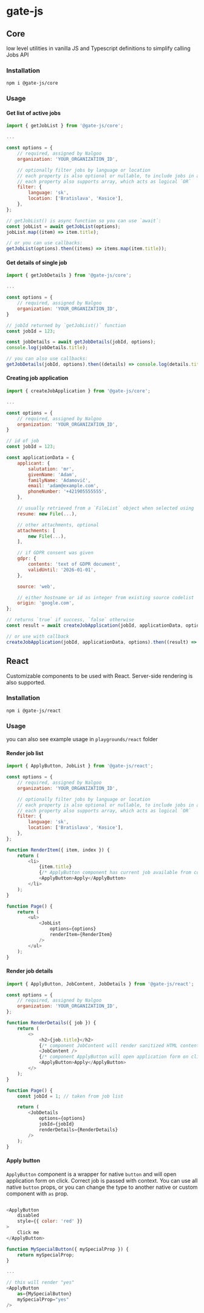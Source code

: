 # gate-js

## Core

low level utilities in vanilla JS and Typescript definitions to simplify calling Jobs API

### Installation

```shell
npm i @gate-js/core
```

### Usage

#### Get list of active jobs

```javascript
import { getJobList } from '@gate-js/core';

...

const options = {
	// required, assigned by Nalgoo
	organization: 'YOUR_ORGANIZATION_ID',

	// optionally filter jobs by language or location
	// each property is also optional or nullable, to include jobs in any language or with any location
	// each property also supports array, which acts as logical `OR`
	filter: {
		language: 'sk',
		location: ['Bratislava', 'Kosice'],
	},
};

// getJobList() is async function so you can use `await`:
const jobList = await getJobList(options);
jobList.map((item) => item.title);

// or you can use callbacks:
getJobList(options).then((items) => items.map(item.title));

```

#### Get details of single job

```javascript
import { getJobDetails } from '@gate-js/core';

...

const options = {
	// required, assigned by Nalgoo
	organization: 'YOUR_ORGANIZATION_ID',
}

// jobId returned by `getJobList()` function
const jobId = 123;

const jobDetails = await getJobDetails(jobId, options);
console.log(jobDetails.title);

// you can also use callbacks:
getJobDetails(jobId, options).then((details) => console.log(details.title));

```

#### Creating job application

```javascript
import { createJobApplication } from '@gate-js/core';

...

const options = {
	// required, assigned by Nalgoo
	organization: 'YOUR_ORGANIZATION_ID',
}

// id of job
const jobId = 123;

const applicationData = {
	applicant: {
		salutation: 'mr',
		givenName: 'Adam',
		familyName: 'Adamovič',
		email: 'adam@example.com',
		phoneNumber: '+421905555555',
	},

	// usually retrieved from a `FileList` object when selected using `input` element
	resume: new File(...),

	// other attachments, optional
	attachments: [
		new File(...),
	],

	// if GDPR consent was given
	gdpr: {
		contents: 'text of GDPR document',
		validUntil: '2026-01-01',
	},

	source: 'web',

	// either hostname or id as integer from existing source codelist
	origin: 'google.com',
};

// returns `true` if success, `false` otherwise
const result = await createJobApplication(jobId, applicationData, options);

// or use with callback
createJobApplication(jobId, applicationData, options).then((result) => result ? console.log('success') : console.log('error'));

```

## React

Customizable components to be used with React. Server-side rendering is also supported.

### Installation

```shell
npm i @gate-js/react
```

### Usage

you can also see example usage in `playgrounds/react` folder

#### Render job list

```javascript
import { ApplyButton, JobList } from '@gate-js/react';

const options = {
	// required, assigned by Nalgoo
	organization: 'YOUR_ORGANIZATION_ID',

	// optionally filter jobs by language or location
	// each property is also optional or nullable, to include jobs in any language or with any location
	// each property also supports array, which acts as logical `OR`
	filter: {
		language: 'sk',
		location: ['Bratislava', 'Kosice'],
	},
};

function RenderItem({ item, index }) {
	return (
		<li>
			{item.title}
			{/* ApplyButton component has current job available from context and will open application form on click */}
			<ApplyButton>Apply</ApplyButton>
		</li>
	);
}

function Page() {
	return (
		<ul>
			<JobList
				options={options}
				renderItem={RenderItem}
			/>
		</ul>
	);
}
```

#### Render job details

```javascript
import { ApplyButton, JobContent, JobDetails } from '@gate-js/react';

const options = {
	// required, assigned by Nalgoo
	organization: 'YOUR_ORGANIZATION_ID',
};

function RenderDetails({ job }) {
	return (
		<>
			<h2>{job.title}</h2>
			{/* component JobContent will render sanitized HTML content of Job */}
			<JobContent />
			{/* component ApplyButton will open application form on click */}
			<ApplyButton>Apply</ApplyButton>
		</>
	);
}

function Page() {
	const jobId = 1; // taken from job list

	return (
		<JobDetails
			options={options}
			jobId={jobId}
			renderDetails={RenderDetails}
		/>
	);
}
```

#### Apply button

`ApplyButton` component is a wrapper for native `button` and will open application form on click. Correct job is passed
with context. You can use all native `button` props, or you can change the type to another native or custom component
with `as` prop.

```javascript

<ApplyButton
	disabled
	style={{ color: 'red' }}
>
	Click me
</ApplyButton>
```

```javascript
function MySpecialButton({ mySpecialProp }) {
	return mySpecialProp;
}

...

// this will render "yes"
<ApplyButton
	as={MySpecialButton}
	mySpecialProp="yes"
/>
```

